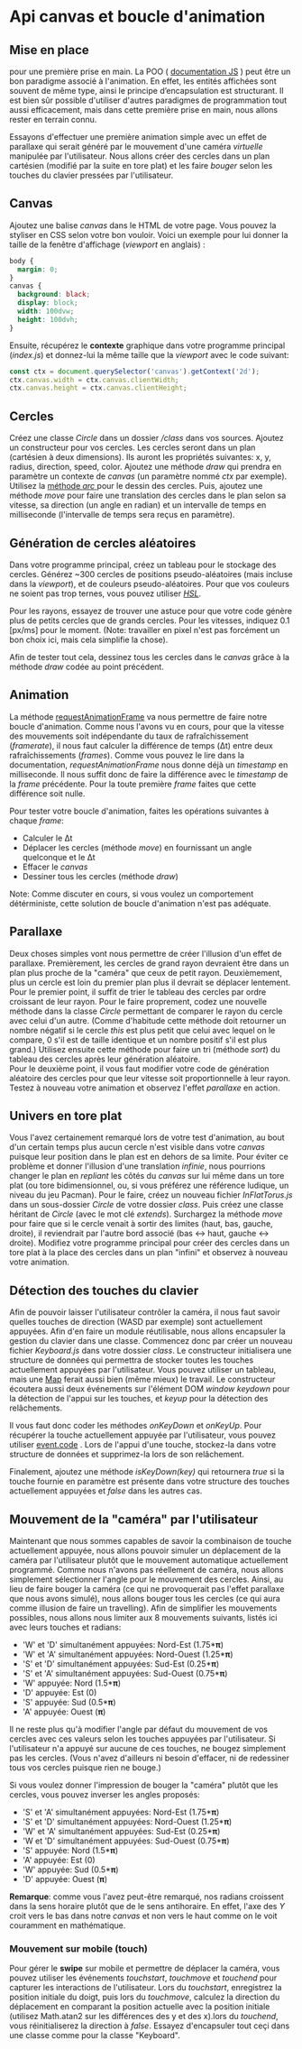 # Api canvas et boucle d'animation

## Mise en place

  pour une première prise en main. 
La POO ( [documentation JS](https://fr.javascript.info/classes) ) peut être un bon paradigme associé à l'animation. En effet, les entités affichées sont souvent de même type, ainsi le principe d’encapsulation est structurant.
Il est bien sûr possible d'utiliser d'autres paradigmes de programmation tout aussi efficacement, mais dans cette première prise en main, nous allons rester en terrain connu.

Essayons d'effectuer une première animation simple avec un effet de parallaxe qui serait généré par le mouvement d'une caméra *virtuelle* manipulée par l'utilisateur. 
Nous allons créer des cercles dans un plan cartésien (modifié par la suite en tore plat) et les faire *bouger* selon les touches du clavier pressées par l'utilisateur.

## Canvas
Ajoutez une balise *canvas* dans le HTML de votre page. Vous pouvez la styliser en CSS selon votre bon vouloir. 
Voici un exemple pour lui donner la taille de la fenêtre d'affichage (*viewport* en anglais) :

```css
body { 
  margin: 0; 
} 
canvas { 
  background: black;
  display: block;
  width: 100dvw;
  height: 100dvh;
}
```

Ensuite, récupérez le **contexte** graphique dans votre programme principal (*index.js*) et donnez-lui la même taille que la *viewport* avec le code suivant:

```js
const ctx = document.querySelector('canvas').getContext('2d');
ctx.canvas.width = ctx.canvas.clientWidth;
ctx.canvas.height = ctx.canvas.clientHeight;
```

## Cercles

Créez une classe *Circle* dans un dossier */class* dans vos sources. Ajoutez un constructeur pour vos cercles. Les cercles seront dans un plan (cartésien à deux dimensions). 
Ils auront les propriétés suivantes: x, y, radius, direction, speed, color. Ajoutez une méthode *draw* qui prendra en paramètre un contexte de *canvas* (un paramètre nommé *ctx* par exemple). 
Utilisez la [méthode *arc* ](https://developer.mozilla.org/fr/docs/Web/API/CanvasRenderingContext2D/arc) pour le dessin des cercles. 
Puis, ajoutez une méthode *move* pour faire une translation des cercles dans le plan selon sa vitesse, sa direction (un angle en radian) et un intervalle de temps en milliseconde (l'intervalle de temps sera reçus en paramètre).


## Génération de cercles aléatoires

Dans votre programme principal, créez un tableau pour le stockage des cercles. 
Générez ~300 cercles de positions pseudo-aléatoires (mais incluse dans la *viewport*), et de couleurs pseudo-aléatoires. 
Pour que vos couleurs ne soient pas trop ternes, vous pouvez utiliser [*HSL*](https://developer.mozilla.org/fr/docs/Web/CSS/color_value/hsl). 

Pour les rayons, essayez de trouver une astuce pour que votre code génère plus de petits cercles que de grands cercles. Pour les vitesses, indiquez 0.1 [px/ms] pour le moment. (Note: travailler en pixel n'est pas forcément un bon choix ici, mais cela simplifie la chose).

Afin de tester tout cela, dessinez tous les cercles dans le *canvas* grâce à la méthode *draw* codée au point précédent.

## Animation
La méthode [requestAnimationFrame](https://developer.mozilla.org/fr/docs/Web/API/Window/requestAnimationFrame) va nous permettre de faire notre boucle d'animation.
Comme nous l'avons vu en cours, pour que la vitesse des mouvements soit indépendante du taux de rafraîchissement (*framerate*), il nous faut calculer la différence de temps (Δt) entre deux rafraîchissements (*frames*).
Comme vous pouvez le lire dans la documentation, *requestAnimationFrame* nous donne déjà un *timestamp* en milliseconde. 
Il nous suffit donc de faire la différence avec le *timestamp* de la *frame* précédente. Pour la toute première *frame* faites que cette différence soit nulle.

Pour tester votre boucle d'animation, faites les opérations suivantes à chaque *frame*:

- Calculer le Δt
- Déplacer les cercles (méthode *move*) en fournissant un angle quelconque et le Δt
- Effacer le *canvas*
- Dessiner tous les cercles (méthode *draw*)

Note: Comme discuter en cours, si vous voulez un comportement détérministe, cette solution de boucle d'animation n'est pas adéquate.

## Parallaxe
Deux choses simples vont nous permettre de créer l'illusion d'un effet de parallaxe. Premièrement, les cercles de grand rayon devraient être dans un plan plus proche de la "caméra" que ceux de petit rayon.
Deuxièmement, plus un cercle est loin du premier plan plus il devrait se déplacer lentement. Pour le premier point, il suffit de trier le tableau des cercles par ordre croissant de leur rayon.
Pour le faire proprement, codez une nouvelle méthode dans la classe *Circle* permettant de comparer le rayon du cercle avec celui d'un autre.
(Comme d'habitude cette méthode doit retourner un nombre négatif si le cercle *this* est plus petit que celui avec lequel on le compare, 0 s'il est de taille identique et un nombre positif s'il est plus grand.)
Utilisez ensuite cette méthode pour faire un tri (méthode *sort*) du tableau des cercles après leur génération aléatoire.  
Pour le deuxième point, il vous faut modifier votre code de génération aléatoire des cercles pour que leur vitesse soit proportionnelle à leur rayon. Testez à nouveau votre animation et observez l'effet *parallaxe* en action.

##  Univers en tore plat  
Vous l'avez certainement remarqué lors de votre test d'animation, au bout d'un certain temps plus aucun cercle n'est visible dans votre *canvas* puisque leur position dans le plan est en dehors de sa limite.
Pour éviter ce problème et donner l'illusion d'une translation *infinie*, nous pourrions changer le plan en *repliant* les côtés du *canvas* sur lui même dans un tore plat (ou tore bidimensionnel, ou, si vous préférez une référence ludique, un niveau du jeu Pacman).
Pour le faire, créez un nouveau fichier *InFlatTorus.js* dans un sous-dossier *Circle* de votre dossier *class*. Puis créez une classe héritant de *Circle* (avec le mot clé *extends*). Surchargez la méthode *move* pour faire que si le cercle venait à sortir des limites (haut, bas, gauche, droite), 
il reviendrait par l'autre bord associé (bas <-> haut, gauche <-> droite). 
Modifiez votre programme principal pour créer des cercles dans un tore plat à la place des cercles dans un plan "infini" et observez à nouveau votre animation.

## Détection des touches du clavier
Afin de pouvoir laisser l'utilisateur contrôler la caméra, il nous faut savoir quelles touches de direction (WASD  par exemple) sont actuellement appuyées. 
Afin d'en faire un module réutilisable, nous allons encapsuler la gestion du clavier dans une classe. 
Commencez donc par créer un nouveau fichier *Keyboard.js* dans votre dossier *class*. 
Le constructeur initialisera une structure de données qui permettra de stocker toutes les touches actuellement appuyées par l'utilisateur.
Vous pouvez utiliser un tableau, mais une [Map](https://developer.mozilla.org/en-US/docs/Web/JavaScript/Reference/Global_Objects/Map) ferait aussi bien (même mieux) le travail.
Le constructeur écoutera aussi deux événements sur l'élément DOM *window*  *keydown* pour la détection de l'appui sur les touches, et *keyup* pour la détection des relâchements. 

Il vous faut donc coder les méthodes *onKeyDown* et *onKeyUp*. Pour récupérer la touche actuellement appuyée par l'utilisateur, vous pouvez utiliser [
event.code](https://developer.mozilla.org/en-US/docs/Web/API/KeyboardEvent/code) . Lors de l'appui d'une touche, stockez-la dans votre structure de données et supprimez-la lors de son relâchement.

Finalement, ajoutez une méthode *isKeyDown(key)* qui retournera *true* si la touche fournie en paramètre est présente dans votre structure des touches actuellement appuyées et *false* dans les autres cas.

## Mouvement de la "caméra" par l'utilisateur

Maintenant que nous sommes capables de savoir la combinaison de touche actuellement appuyée, nous allons pouvoir simuler un déplacement de la caméra par l'utilisateur plutôt que le mouvement automatique actuellement programmé.
Comme nous n'avons pas réellement de caméra, nous allons simplement sélectionner l'angle pour le mouvement des cercles.
Ainsi, au lieu de faire bouger la caméra (ce qui ne provoquerait pas l'effet parallaxe que nous avons simulé), nous allons bouger tous les cercles (ce qui aura comme illusion de faire un travelling).
Afin de simplifier les mouvements possibles, nous allons nous limiter aux 8 mouvements suivants, listés ici avec leurs touches et radians:

 - 'W' et 'D' simultanément appuyées: Nord-Est (1.75***π**)
 - 'W' et 'A' simultanément appuyées: Nord-Ouest (1.25***π**)
 - 'S' et 'D' simultanément appuyées: Sud-Est (0.25***π**)
 - 'S' et 'A' simultanément appuyées: Sud-Ouest (0.75***π**)
 - 'W' appuyée: Nord (1.5***π**)
 - 'D' appuyée: Est (0)
 - 'S' appuyée: Sud (0.5***π**)
 - 'A' appuyée: Ouest (**π**)

Il ne reste plus qu'à modifier l'angle par défaut du mouvement de vos cercles avec ces valeurs selon les touches appuyées par l'utilisateur.
Si l'utilisateur n'a appuyé sur aucune de ces touches, ne bougez simplement pas les cercles. (Vous n'avez d'ailleurs ni besoin d'effacer, ni de redessiner tous vos cercles puisque rien ne bouge.)

Si vous voulez donner l'impression de bouger la "caméra" plutôt que les cercles, vous pouvez inverser les angles proposés:

 - 'S' et 'A' simultanément appuyées: Nord-Est (1.75***π**)
 - 'S' et 'D' simultanément appuyées: Nord-Ouest (1.25***π**)
 - 'W' et 'A' simultanément appuyées: Sud-Est (0.25***π**)
 - 'W et 'D' simultanément appuyées: Sud-Ouest (0.75***π**)
 - 'S' appuyée: Nord (1.5***π**)
 - 'A' appuyée: Est (0)
 - 'W' appuyée: Sud (0.5***π**)
 - 'D' appuyée: Ouest (**π**)

**Remarque**: comme vous l'avez peut-être remarqué, nos radians croissent dans la sens horaire plutôt que de le sens antihoraire.  En effet,  l'axe des *Y* croit vers le bas dans notre *canvas* et non vers le haut comme on le voit couramment en mathématique. 

### Mouvement sur mobile (touch)

Pour gérer le **swipe** sur mobile et permettre de déplacer la caméra, vous pouvez utiliser les événements *touchstart*, *touchmove* et *touchend* pour capturer les interactions de l'utilisateur.  Lors du *touchstart*, enregistrez la position initiale du doigt, puis lors du *touchmove*, calculez la direction du déplacement en comparant la position actuelle avec la position initiale (utilisez Math.atan2 sur les différences des y et des x).lors du *touchend*, vous réinitialiserez la direction à *false*. Essayez d'encapsuler tout ceçi dans une classe comme pour la classe "Keyboard".
